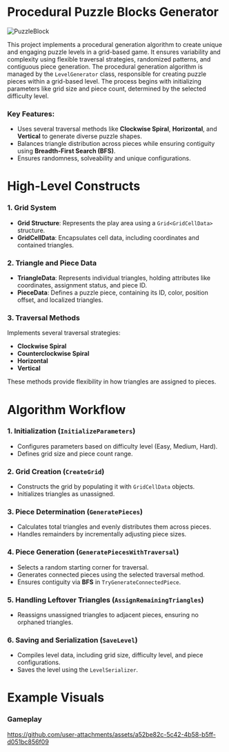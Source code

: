 # Procedural Puzzle Blocks Generator

![PuzzleBlock](https://github.com/user-attachments/assets/42ac92f7-b75c-4fae-8c53-17e530768f7c)

This project implements a procedural generation algorithm to create unique and engaging puzzle levels in a grid-based game. It ensures variability and complexity using flexible traversal strategies, randomized patterns, and contiguous piece generation. The procedural generation algorithm is managed by the `LevelGenerator` class, responsible for creating puzzle pieces within a grid-based level. The process begins with initializing parameters like grid size and piece count, determined by the selected difficulty level. 

### Key Features:
- Uses several traversal methods like **Clockwise Spiral**, **Horizontal**, and **Vertical** to generate diverse puzzle shapes.
- Balances triangle distribution across pieces while ensuring contiguity using **Breadth-First Search (BFS)**.
- Ensures randomness, solveability and unique configurations.

# High-Level Constructs

### 1. Grid System
- **Grid Structure**: Represents the play area using a `Grid<GridCellData>` structure.
- **GridCellData**: Encapsulates cell data, including coordinates and contained triangles.

### 2. Triangle and Piece Data
- **TriangleData**: Represents individual triangles, holding attributes like coordinates, assignment status, and piece ID.
- **PieceData**: Defines a puzzle piece, containing its ID, color, position offset, and localized triangles.

### 3. Traversal Methods
Implements several traversal strategies:
- **Clockwise Spiral**
- **Counterclockwise Spiral**
- **Horizontal**
- **Vertical**

These methods provide flexibility in how triangles are assigned to pieces.

# Algorithm Workflow

### 1. Initialization (`InitializeParameters`)
- Configures parameters based on difficulty level (Easy, Medium, Hard).
- Defines grid size and piece count range.

### 2. Grid Creation (`CreateGrid`)
- Constructs the grid by populating it with `GridCellData` objects.
- Initializes triangles as unassigned.

### 3. Piece Determination (`GeneratePieces`)
- Calculates total triangles and evenly distributes them across pieces.
- Handles remainders by incrementally adjusting piece sizes.

### 4. Piece Generation (`GeneratePiecesWithTraversal`)
- Selects a random starting corner for traversal.
- Generates connected pieces using the selected traversal method.
- Ensures contiguity via **BFS** in `TryGenerateConnectedPiece`.

### 5. Handling Leftover Triangles (`AssignRemainingTriangles`)
- Reassigns unassigned triangles to adjacent pieces, ensuring no orphaned triangles.

### 6. Saving and Serialization (`SaveLevel`)
- Compiles level data, including grid size, difficulty level, and piece configurations.
- Saves the level using the `LevelSerializer`.

# Example Visuals
### Gameplay
https://github.com/user-attachments/assets/a52be82c-5c42-4b58-b5ff-d051bc856f09
